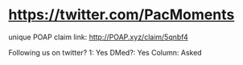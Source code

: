 # https://twitter.com/PacMoments

unique POAP claim link: 
http://POAP.xyz/claim/5qnbf4

Following us on twitter? 1: Yes
DMed?: Yes
Column: Asked